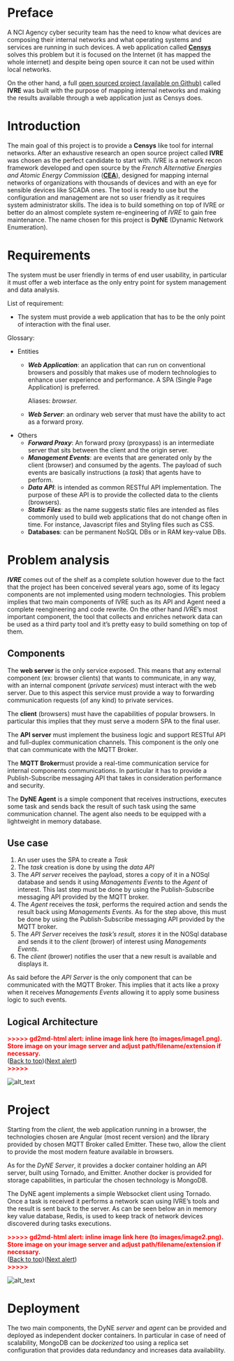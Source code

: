 # Preface

A NCI Agency cyber security team has the need to know what devices are composing their internal networks and what operating systems and services are running in such devices. A web application called **[Censys](https://censys.io/)** solves this problem but it is focused on the Internet  (it has mapped the whole internet) and despite being open source it can not be used within local networks. 

On the other hand, a full [open sourced project (available on Github)](https://github.com/cea-sec/ivre/) called **IVRE** was built with the purpose of mapping internal networks and making the results available through a web application just as Censys does.


# Introduction 

The main goal of this project is to provide a **Censys** like tool for internal networks. After an exhaustive research an open source project called **IVRE** was chosen as the perfect candidate to start with. IVRE is a network recon framework developed and open source by the _French Alternative Energies and Atomic Energy Commission_ (**[CEA](http://www.cea.fr/)**), designed for mapping internal networks of organizations with thousands of devices and with an eye for sensible devices like SCADA ones. The tool is ready to use but the configuration and management are not so user friendly as it requires system administrator skills. The idea is to build something on top of IVRE or better do an almost complete system re-engineering of _IVRE_ to gain free maintenance. The name chosen for this project is **DyNE** (Dynamic Network Enumeration). 


# Requirements

The system must be user friendly in terms of end user usability, in particular it must offer a web interface as the only entry point for system management and data analysis.

List of requirement:



*   The system must provide a web application that has to be the only point of interaction with the final user. 

Glossary:



*   Entities
    *   **_Web Application_**: an application that can run on conventional browsers and possibly that makes use of modern technologies to enhance user experience and performance. A SPA (Single Page Application) is preferred. 

        Aliases: _browser._

    *   **_Web Server_**: an ordinary web server that must have the ability to act as a forward proxy.
*   Others
    *   **_Forward Proxy_**: An forward proxy (proxypass) is an intermediate server that sits between the client and the origin server.
    *   **_Management Events_**: are events that are generated only by the client (browser) and consumed by the agents. The payload of such events are basically instructions (a _task_) that agents have to perform.
    *   **_Data API_**: is intended as common RESTful API implementation. The purpose of these API is to provide the collected data to the clients (browsers).
    *   **_Static Files_**: as the name suggests static files are intended as files commonly used to build web applications that do not change often in time. For instance, Javascript files and Styling files such as CSS.
    *   **Databases**: can be permanent NoSQL DBs or in RAM key-value DBs. 


# Problem analysis

**_IVRE_** comes out of the shelf as a complete solution however due to the fact that the project has been conceived several years ago, some of its legacy components are not implemented using modern technologies. This problem implies that two main components of IVRE such as its API and Agent need a complete reengineering and code rewrite. On the other hand _IVRE_’s most important component, the tool that collects and enriches network data can be used as a third party tool and it’s pretty easy to build something on top of them. 


## Components

The **web server** is the only service exposed. This means that any external component (ex: browser clients) that wants to communicate, in any way, with an internal component (_private services_) must interact with the web server. Due to this aspect this service must provide a way to forwarding communication requests (of any kind) to private services. 

The **client** (browsers) must have the capabilities of popular browsers. In particular this implies that they must serve a modern SPA to the final user.

The **API server** must implement the business logic and support RESTful API and full-duplex communication channels. This component is the only one that can communicate with the MQTT Broker.

The **MQTT Broker**must provide a real-time communication service for internal components communications. In particular it has to provide a Publish-Subscribe messaging API that takes in consideration performance and security.

The **DyNE Agent** is a simple component that receives instructions, executes some task and sends back the result of such task using the same communication channel. The agent also needs to be equipped with a lightweight in memory database.


## Use case



1. An user uses the SPA to create a _Task_
2. The _task_ creation is done by using the _data API_
3. The _API server_ receives the payload, stores a copy of it in a NOSql database and sends it using _Managements Events_ to the _Agent_ of interest. This last step must be done by using the Publish-Subscribe messaging API provided by the MQTT broker.
4. The _Agent_ receives the _task_, performs the required action and sends the result back using _Managements Events_. As for the step above, this must be done by using the Publish-Subscribe messaging API provided by the MQTT broker.
5. The _API Server_ receives the _task’s result, stores_ it in the NOSql database and sends it to the _client_ (brower) of interest using _Managements Events_.
6. The _client_ (brower) notifies the user that a new result is available and displays it.

As said before the _API Server_ is the only component that can be communicated with the MQTT Broker. This implies that it acts like a proxy when it receives _Managements Events_ allowing it to apply some business logic to such events.


## Logical Architecture



<p id="gdcalert1" ><span style="color: red; font-weight: bold">>>>>>  gd2md-html alert: inline image link here (to images/image1.png). Store image on your image server and adjust path/filename/extension if necessary. </span><br>(<a href="#">Back to top</a>)(<a href="#gdcalert2">Next alert</a>)<br><span style="color: red; font-weight: bold">>>>>> </span></p>


![alt_text](images/image1.png "image_tooltip")



# Project

Starting from the _client_, the web application running in a browser, the technologies chosen are Angular (most recent version) and the library provided by chosen MQTT Broker called Emitter. These two, allow the client to provide the most modern feature available in browsers.

As for the _DyNE Server_, it provides a docker container holding an API server, built using Tornado, and Emitter. Another docker is provided for storage capabilities, in particular the chosen technology is MongoDB.

The DyNE agent implements a simple Websocket client using Tornado. Once a task is received it performs a network scan using IVRE’s tools and the result is sent back to the server. As can be seen below an in memory key value database, Redis, is used to keep track of network devices discovered during tasks executions.



<p id="gdcalert2" ><span style="color: red; font-weight: bold">>>>>>  gd2md-html alert: inline image link here (to images/image2.png). Store image on your image server and adjust path/filename/extension if necessary. </span><br>(<a href="#">Back to top</a>)(<a href="#gdcalert3">Next alert</a>)<br><span style="color: red; font-weight: bold">>>>>> </span></p>


![alt_text](images/image2.png "image_tooltip")



# Deployment

The two main components, the DyNE _server_ and _agent_ can be provided and deployed as independent docker containers. In particular in case of need of scalability, MongoDB can be _dockerized_ too using a replica set configuration that provides data redundancy and increases data availability.
